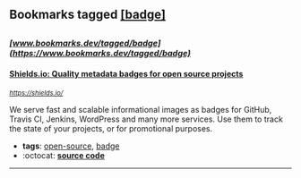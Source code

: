 ## Bookmarks tagged [[badge]](https://www.bookmarks.dev?q=[badge])

_<sup><sup>[www.bookmarks.dev/tagged/badge](https://www.bookmarks.dev/tagged/badge)</sup></sup>_
---
#### [Shields.io: Quality metadata badges for open source projects](https://shields.io/)
_<sup>https://shields.io/</sup>_

We serve fast and scalable informational images as badges
for GitHub, Travis CI, Jenkins, WordPress and many more services. Use them to
track the state of your projects, or for promotional purposes.
* **tags**: [open-source](../tagged/open-source.md), [badge](../tagged/badge.md)
* :octocat: **[source code](https://github.com/badges/shields)**
---
